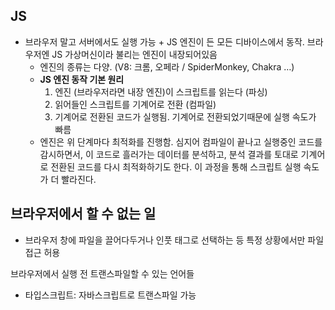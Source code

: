 ## JS

- 브라우저 말고 서버에서도 실행 가능 + JS 엔진이 든 모든 디바이스에서 동작. 브라우저엔 JS 가상머신이라 불리는 엔진이 내장되어있음
    - 엔진의 종류는 다양. (V8: 크롬, 오페라 / SpiderMonkey, Chakra …)
    - **JS 엔진 동작 기본 원리**
        1. 엔진 (브라우저라면 내장 엔진)이 스크립트를 읽는다 (파싱)
        2. 읽어들인 스크립트를 기계어로 전환 (컴파일)
        3. 기계어로 전환된 코드가 실행됨. 기계어로 전환되었기때문에 실행 속도가 빠름
    - 엔진은 위 단계마다 최적화를 진행함. 심지어 컴파일이 끝나고 실행중인 코드를 감시하면서, 이 코드로 흘러가는 데이터를 분석하고, 분석 결과를 토대로 기계어로 전환된 코드를 다시 최적화하기도 한다. 이 과정을 통해 스크립트 실행 속도가 더 빨라진다.

## 브라우저에서 할 수 없는 일

- 브라우저 창에 파일을 끌어다두거나 인풋 태그로 선택하는 등 특정 상황에서만 파일 접근 허용

브라우저에서 실행 전 트랜스파일할 수 있는 언어들

- 타입스크립트: 자바스크립트로 트랜스파일 가능
